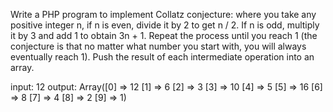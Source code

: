 Write a PHP program to implement Collatz conjecture: where you take any positive integer n, if n is even, divide it by 2 to get n / 2. If n is odd, multiply it by 3 and add 1 to obtain 3n + 1. Repeat the process until you reach 1 (the conjecture is that no matter what number you start with, you will always eventually reach 1). Push the result of each intermediate operation into an array.

input: 12
output: Array([0] => 12 [1] => 6 [2] => 3 [3] => 10 [4] => 5 [5] => 16 [6] => 8 [7] => 4 [8] => 2 [9] => 1)